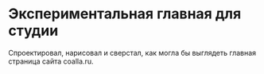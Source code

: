 # Экспериментальная главная для студии
Спроектировал, нарисовал и сверстал, как могла бы выглядеть главная страница сайта coalla.ru.
